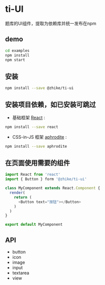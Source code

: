 # ti-UI
题库的UI组件，提取为依赖库并统一发布在npm

## demo

```bash
cd examples
npm install
npm start
```

## 安装

```bash
npm install --save @zhike/ti-ui
```

## 安装项目依赖，如已安装可跳过

*  基础框架 [React][1] :
```bash
npm install --save react
```
*  CSS-in-JS 框架 [aphrodite][2] :
```bash
npm install --save aphrodite
```

## 在页面使用需要的组件

```javascript
import React from 'react'
import { Button } form '@zhike/ti-ui'

class MyComponent extends React.Component {
  render(
    return (
      <Button text="按钮"></Button>
    )
  )
}

export default MyComponent
```

## API

* button
* icon
* image
* input
* textarea
* view

[1]: https://github.com/facebook/react
[2]: https://github.com/Khan/aphrodite
